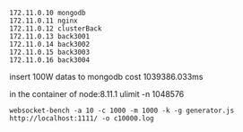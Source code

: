 ```
172.11.0.10 mongodb
172.11.0.11 nginx
172.11.0.12 clusterBack
172.11.0.13 back3001
172.11.0.14 back3002
172.11.0.15 back3003
172.11.0.16 back3004
```
insert 100W datas to mongodb cost 1039386.033ms

in the container of node:8.11.1
ulimit -n
1048576

```
websocket-bench -a 10 -c 1000 -m 1000 -k -g generator.js   http://localhost:1111/ -o c10000.log
```